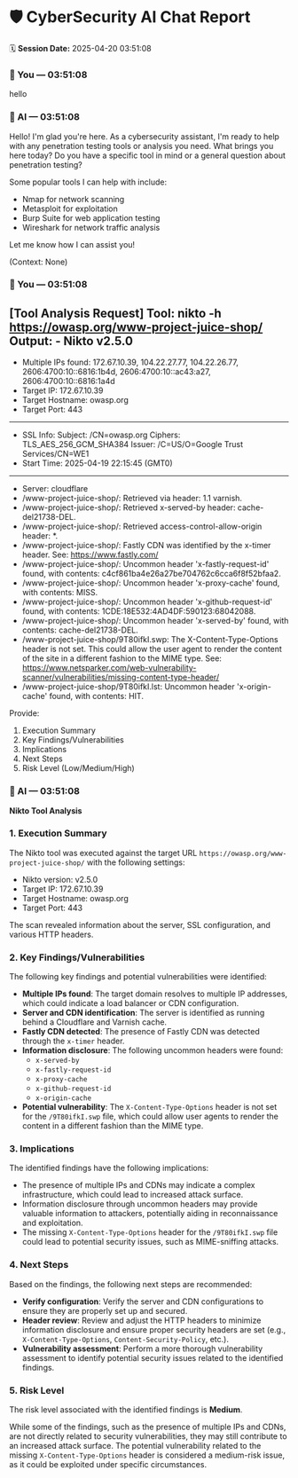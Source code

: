 # 🛡️ CyberSecurity AI Chat Report

🗓️ **Session Date:** 2025-04-20 03:51:08


### 👤 You — 03:51:08
hello


### 🤖 AI — 03:51:08
Hello! I'm glad you're here. As a cybersecurity assistant, I'm ready to help with any penetration testing tools or analysis you need. What brings you here today? Do you have a specific tool in mind or a general question about penetration testing? 

Some popular tools I can help with include:

* Nmap for network scanning
* Metasploit for exploitation
* Burp Suite for web application testing
* Wireshark for network traffic analysis

Let me know how I can assist you! 

(Context: None)


### 👤 You — 03:51:08
[Tool Analysis Request]
Tool: nikto -h https://owasp.org/www-project-juice-shop/
Output: - Nikto v2.5.0
---------------------------------------------------------------------------
+ Multiple IPs found: 172.67.10.39, 104.22.27.77, 104.22.26.77, 2606:4700:10::6816:1b4d, 2606:4700:10::ac43:a27, 2606:4700:10::6816:1a4d
+ Target IP:          172.67.10.39
+ Target Hostname:    owasp.org
+ Target Port:        443
---------------------------------------------------------------------------
+ SSL Info:        Subject:  /CN=owasp.org
                   Ciphers:  TLS_AES_256_GCM_SHA384
                   Issuer:   /C=US/O=Google Trust Services/CN=WE1
+ Start Time:         2025-04-19 22:15:45 (GMT0)
---------------------------------------------------------------------------
+ Server: cloudflare
+ /www-project-juice-shop/: Retrieved via header: 1.1 varnish.
+ /www-project-juice-shop/: Retrieved x-served-by header: cache-del21738-DEL.
+ /www-project-juice-shop/: Retrieved access-control-allow-origin header: *.
+ /www-project-juice-shop/: Fastly CDN was identified by the x-timer header. See: https://www.fastly.com/
+ /www-project-juice-shop/: Uncommon header 'x-fastly-request-id' found, with contents: c4cf861ba4e26a27be704762c6cca6f8f52bfaa2.
+ /www-project-juice-shop/: Uncommon header 'x-proxy-cache' found, with contents: MISS.
+ /www-project-juice-shop/: Uncommon header 'x-github-request-id' found, with contents: 1CDE:18E532:4AD4DF:590123:68042088.
+ /www-project-juice-shop/: Uncommon header 'x-served-by' found, with contents: cache-del21738-DEL.
+ /www-project-juice-shop/9T80ifkI.swp: The X-Content-Type-Options header is not set. This could allow the user agent to render the content of the site in a different fashion to the MIME type. See: https://www.netsparker.com/web-vulnerability-scanner/vulnerabilities/missing-content-type-header/
+ /www-project-juice-shop/9T80ifkI.lst: Uncommon header 'x-origin-cache' found, with contents: HIT.

Provide:
1. Execution Summary
2. Key Findings/Vulnerabilities
3. Implications
4. Next Steps
5. Risk Level (Low/Medium/High)


### 🤖 AI — 03:51:08
**Nikto Tool Analysis**

### 1. Execution Summary

The Nikto tool was executed against the target URL `https://owasp.org/www-project-juice-shop/` with the following settings:

* Nikto version: v2.5.0
* Target IP: 172.67.10.39
* Target Hostname: owasp.org
* Target Port: 443

The scan revealed information about the server, SSL configuration, and various HTTP headers.

### 2. Key Findings/Vulnerabilities

The following key findings and potential vulnerabilities were identified:

* **Multiple IPs found**: The target domain resolves to multiple IP addresses, which could indicate a load balancer or CDN configuration.
* **Server and CDN identification**: The server is identified as running behind a Cloudflare and Varnish cache.
* **Fastly CDN detected**: The presence of Fastly CDN was detected through the `x-timer` header.
* **Information disclosure**: The following uncommon headers were found:
	+ `x-served-by`
	+ `x-fastly-request-id`
	+ `x-proxy-cache`
	+ `x-github-request-id`
	+ `x-origin-cache`
* **Potential vulnerability**: The `X-Content-Type-Options` header is not set for the `/9T80ifkI.swp` file, which could allow user agents to render the content in a different fashion than the MIME type.

### 3. Implications

The identified findings have the following implications:

* The presence of multiple IPs and CDNs may indicate a complex infrastructure, which could lead to increased attack surface.
* Information disclosure through uncommon headers may provide valuable information to attackers, potentially aiding in reconnaissance and exploitation.
* The missing `X-Content-Type-Options` header for the `/9T80ifkI.swp` file could lead to potential security issues, such as MIME-sniffing attacks.

### 4. Next Steps

Based on the findings, the following next steps are recommended:

* **Verify configuration**: Verify the server and CDN configurations to ensure they are properly set up and secured.
* **Header review**: Review and adjust the HTTP headers to minimize information disclosure and ensure proper security headers are set (e.g., `X-Content-Type-Options`, `Content-Security-Policy`, etc.).
* **Vulnerability assessment**: Perform a more thorough vulnerability assessment to identify potential security issues related to the identified findings.

### 5. Risk Level

The risk level associated with the identified findings is **Medium**.

While some of the findings, such as the presence of multiple IPs and CDNs, are not directly related to security vulnerabilities, they may still contribute to an increased attack surface. The potential vulnerability related to the missing `X-Content-Type-Options` header is considered a medium-risk issue, as it could be exploited under specific circumstances.
